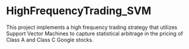 # HighFrequencyTrading_SVM
This project implements a high frequency trading strategy that utilizes Support Vector Machines to capture statistical arbitrage in the pricing of Class A and Class C Google stocks. 
